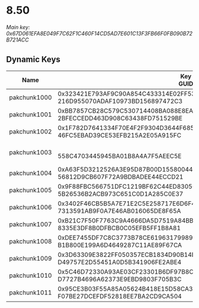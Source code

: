 # 8.50

###### *Main key: 0x67D061EFA8E049F7C62F1C460F14CD5AD7E601C13F3FB66F0FB090B72B721ACC*

## Dynamic Keys

| Name         | Key<br/>GUID                                                                                            | Notes        |
|--------------|---------------------------------------------------------------------------------------------------------|--------------|
| pakchunk1000 | 0x323421E793AF9C90A854C433314E02FF5345DC55A25C35E727A1BF11C1DF533A<br/>216D955070ADAF10973BD156897472C3 |
| pakchunk1001 | 0xBB7857CB28C579C530714408BA088E8EAC122619E1CBF725BAF2C1C25521482E<br/>2BFECCEDD463D908C63438FD751529BE |
| pakchunk1002 | 0x1F782D7641334F70E4F2F9304D3644F68503A09132EAF99F423D630E8E39DE06<br/>46FC5EBAD39CE53EFB215A2E05A915FC |
| pakchunk1003 | <br/>558C4703445945BA01B8A4A7F5AEEC5E                                                                   | Bao Bros set |
| pakchunk1004 | 0xA63F5D3212526A3E95D87B00D15580044EC2B38F9E101CF529EC77E3481A7CAF<br/>56812D9CB607F72A9BDBADEE44ECCD21 |
| pakchunk1005 | 0x9F88FBC566751DFC1219BF62C44ED8305C91B138E5DE08C95436498FB5B2E2BB<br/>5B26536B2ACB973C651C0D1A285C0E37 |
| pakchunk1006 | 0x3402F46CB5B5A7E71E2C5E258717E6D6F40F68C96FF1E34F3FAB538B34D910DD<br/>7313591AB9F0A7E46AB016065DE8F65A |
| pakchunk1007 | 0xB21C7F50F7763C9A4666DA5D7519A84BB468B1B10ED0C96C68D6FEF5A69047D8<br/>8335E3DF8B0DFBCB0C05EFB5FF1B8A81 |
| pakchunk1008 | 0xDEE7455DF7C8C3773B78CE61963179989400DFA15B5B63DE17C1B1D53703D6F7<br/>B1B800E199A6D4649287C11AE89F67CA |
| pakchunk1009 | 0x3D63309E3822FF050357ECB1834D90B14DF78C0E76F5FC554D11F2AA792FDB57<br/>D49757E2D55451A0D5B341906FE2ABE4 |
| pakchunk1010 | 0x5C46D72330A93AE03CF23301B6DF97B8CB7E35A3885A5BDFA56F61EE2FDD1653<br/>D7727B4696A62373E9EBD9803F705B3C |
| pakchunk1011 | 0x95CE3B03F55A85A05624B418E15D58CA3CC93C8E71544AC89C36AA7703E3BF68<br/>F07BE27DCEFDF52818EE7BA2CD9CA504 |
